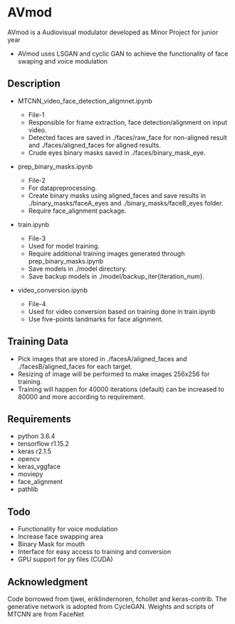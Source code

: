 # AVmod
AVmod is a Audiovisual modulator developed as Minor Project for junior year

* AVmod uses LSGAN and cyclic GAN to achieve the functionality of face swaping and voice modulation

## Description
* MTCNN_video_face_detection_aligmnet.ipynb
  * File-1 
  * Responsible for frame extraction, face detection/alignment on input video.
  * Detected faces are saved in ./faces/raw_face for non-aligned result and ./faces/aligned_faces for aligned results.
  * Crude eyes binary masks saved in ./faces/binary_mask_eye.
  
* prep_binary_masks.ipynb
  * File-2 
  * For datapreprocessing.
  * Create binary masks using aligned_faces and save results in ./binary_masks/faceA_eyes and ./binary_masks/faceB_eyes folder.
  * Require face_alignment package.
  
* train.ipynb
  * File-3 
  * Used for model training.
  * Require additional training images generated through prep_binary_masks.ipynb
  * Save models in ./model directory.
  * Save backup models in ./model/backup_iter{iteration_num}.

* video_conversion.ipynb
  * File-4 
  * Used for video conversion based on training done in train.ipynb
  * Use  five-points landmarks for face alignment.

## Training Data
* Pick images that are stored in ./facesA/aligned_faces and ./facesB/aligned_faces for each target.
* Resizing of image will be performed to make images 256x256 for training.
* Training will happen for 40000 iterations (default) can be increased to 80000 and more according to requirement.


## Requirements
* python 3.6.4
* tensorflow r1.15.2
* keras r2.1.5
* opencv
* keras_vggface
* moviepy
* face_alignment
* pathlib

## Todo
* Functionality for voice modulation
* Increase face swapping area
* Binary Mask for mouth
* Interface for easy access to training and conversion
* GPU support for py files (CUDA)

## Acknowledgment
Code borrowed from tjwei, eriklindernoren, fchollet and keras-contrib. The generative network is adopted from CycleGAN. Weights and scripts of MTCNN are from FaceNet
